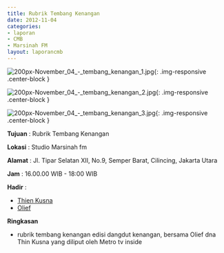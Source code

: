 ```yaml
---
title: Rubrik Tembang Kenangan
date: 2012-11-04
categories:
- laporan
- CMB
- Marsinah FM
layout: laporancmb
---
```


![200px-November_04_-_tembang_kenangan_1.jpg](/uploads/200px-November_04_-_tembang_kenangan_1.jpg){: .img-responsive .center-block }

![200px-November_04_-_tembang_kenangan_2.jpg](/uploads/200px-November_04_-_tembang_kenangan_2.jpg){: .img-responsive .center-block }

![200px-November_04_-_tembang_kenangan_3.jpg](/uploads/200px-November_04_-_tembang_kenangan_3.jpg){: .img-responsive .center-block }


**Tujuan** : Rubrik Tembang Kenangan 

**Lokasi** : Studio Marsinah fm 

**Alamat** : Jl. Tipar Selatan XII, No.9, Semper Barat, Cilincing, Jakarta Utara 

**Jam** : 16.00.00 WIB - 18:00 WIB 

**Hadir** :
* [Thien Kusna](http://wiki.ciptamedia.org/wiki/Thien_Kusna)
* [Olief](http://wiki.ciptamedia.org/wiki/Olief)

**Ringkasan**  
* rubrik tembang kenangan edisi dangdut kenangan, bersama Olief dna Thin Kusna yang diliput oleh Metro tv inside
